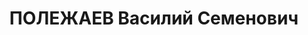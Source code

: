 ---
title: ПОЛЕЖАЕВ Василий Семенович
description: "Род. в 1910, Пряжинский р-н, дер. Пелдожи, карел, б/п. Проживал: Карельская\
  \ АССР, Петрозаводск. ПЛАНОВИК, Наркомзем \n  Арестован 05.09.1937. Обв. по ст.\
  \ 58-2-7-11. Приговор: ВК ВС СССР, 03.04.1938 – 10 лет, освоб. 07.05.54. \n  Реабилитирован\
  \ Верховным судом КАССР 31.12.1958"
---